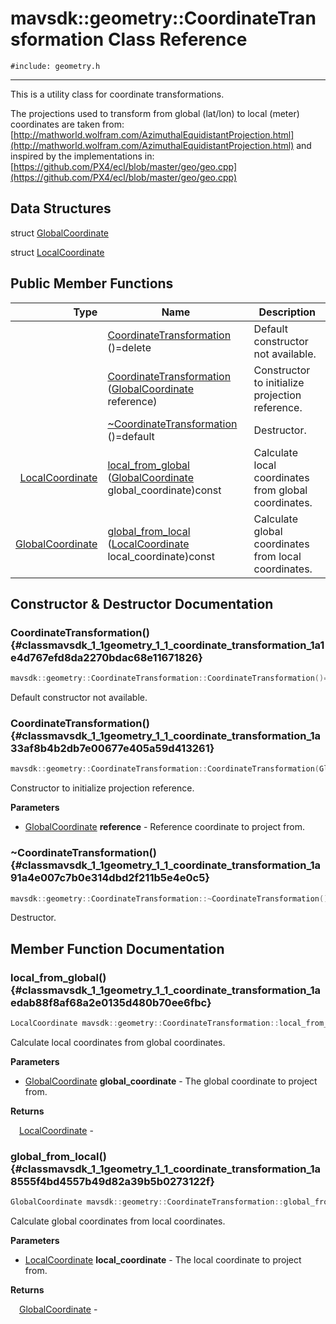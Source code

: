 # mavsdk::geometry::CoordinateTransformation Class Reference
`#include: geometry.h`

----


This is a utility class for coordinate transformations. 


The projections used to transform from global (lat/lon) to local (meter) coordinates are taken from: [http://mathworld.wolfram.com/AzimuthalEquidistantProjection.html](http://mathworld.wolfram.com/AzimuthalEquidistantProjection.html) and inspired by the implementations in: [https://github.com/PX4/ecl/blob/master/geo/geo.cpp](https://github.com/PX4/ecl/blob/master/geo/geo.cpp) 


## Data Structures


struct [GlobalCoordinate](structmavsdk_1_1geometry_1_1_coordinate_transformation_1_1_global_coordinate.md)

struct [LocalCoordinate](structmavsdk_1_1geometry_1_1_coordinate_transformation_1_1_local_coordinate.md)

## Public Member Functions


Type | Name | Description
---: | --- | ---
&nbsp; | [CoordinateTransformation](#classmavsdk_1_1geometry_1_1_coordinate_transformation_1a1e4d767efd8da2270bdac68e11671826) ()=delete | Default constructor not available.
&nbsp; | [CoordinateTransformation](#classmavsdk_1_1geometry_1_1_coordinate_transformation_1a33af8b4b2db7e00677e405a59d413261) ([GlobalCoordinate](structmavsdk_1_1geometry_1_1_coordinate_transformation_1_1_global_coordinate.md) reference) | Constructor to initialize projection reference.
&nbsp; | [~CoordinateTransformation](#classmavsdk_1_1geometry_1_1_coordinate_transformation_1a91a4e007c7b0e314dbd2f211b5e4e0c5) ()=default | Destructor.
[LocalCoordinate](structmavsdk_1_1geometry_1_1_coordinate_transformation_1_1_local_coordinate.md) | [local_from_global](#classmavsdk_1_1geometry_1_1_coordinate_transformation_1aedab88f8af68a2e0135d480b70ee6fbc) ([GlobalCoordinate](structmavsdk_1_1geometry_1_1_coordinate_transformation_1_1_global_coordinate.md) global_coordinate)const | Calculate local coordinates from global coordinates.
[GlobalCoordinate](structmavsdk_1_1geometry_1_1_coordinate_transformation_1_1_global_coordinate.md) | [global_from_local](#classmavsdk_1_1geometry_1_1_coordinate_transformation_1a8555f4bd4557b49d82a39b5b0273122f) ([LocalCoordinate](structmavsdk_1_1geometry_1_1_coordinate_transformation_1_1_local_coordinate.md) local_coordinate)const | Calculate global coordinates from local coordinates.


## Constructor & Destructor Documentation


### CoordinateTransformation() {#classmavsdk_1_1geometry_1_1_coordinate_transformation_1a1e4d767efd8da2270bdac68e11671826}
```cpp
mavsdk::geometry::CoordinateTransformation::CoordinateTransformation()=delete
```


Default constructor not available.


### CoordinateTransformation() {#classmavsdk_1_1geometry_1_1_coordinate_transformation_1a33af8b4b2db7e00677e405a59d413261}
```cpp
mavsdk::geometry::CoordinateTransformation::CoordinateTransformation(GlobalCoordinate reference)
```


Constructor to initialize projection reference.


**Parameters**

* [GlobalCoordinate](structmavsdk_1_1geometry_1_1_coordinate_transformation_1_1_global_coordinate.md) **reference** - Reference coordinate to project from.

### ~CoordinateTransformation() {#classmavsdk_1_1geometry_1_1_coordinate_transformation_1a91a4e007c7b0e314dbd2f211b5e4e0c5}
```cpp
mavsdk::geometry::CoordinateTransformation::~CoordinateTransformation()=default
```


Destructor.


## Member Function Documentation


### local_from_global() {#classmavsdk_1_1geometry_1_1_coordinate_transformation_1aedab88f8af68a2e0135d480b70ee6fbc}
```cpp
LocalCoordinate mavsdk::geometry::CoordinateTransformation::local_from_global(GlobalCoordinate global_coordinate) const
```


Calculate local coordinates from global coordinates.


**Parameters**

* [GlobalCoordinate](structmavsdk_1_1geometry_1_1_coordinate_transformation_1_1_global_coordinate.md) **global_coordinate** - The global coordinate to project from.

**Returns**

&emsp;[LocalCoordinate](structmavsdk_1_1geometry_1_1_coordinate_transformation_1_1_local_coordinate.md) - 

### global_from_local() {#classmavsdk_1_1geometry_1_1_coordinate_transformation_1a8555f4bd4557b49d82a39b5b0273122f}
```cpp
GlobalCoordinate mavsdk::geometry::CoordinateTransformation::global_from_local(LocalCoordinate local_coordinate) const
```


Calculate global coordinates from local coordinates.


**Parameters**

* [LocalCoordinate](structmavsdk_1_1geometry_1_1_coordinate_transformation_1_1_local_coordinate.md) **local_coordinate** - The local coordinate to project from.

**Returns**

&emsp;[GlobalCoordinate](structmavsdk_1_1geometry_1_1_coordinate_transformation_1_1_global_coordinate.md) - 